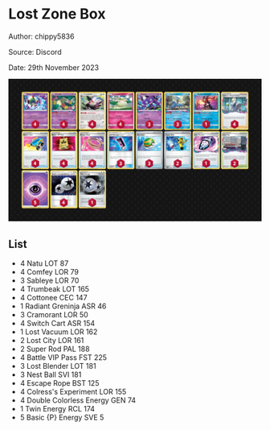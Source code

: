 # Lost Zone Box

Author: chippy5836

Source: Discord

Date: 29th November 2023

![decklist](../../images/PAR/Lost%20Zone%20Box/2-%20Lost%20Zone%20Box.png)

## List

* 4 Natu LOT 87
* 4 Comfey LOR 79
* 3 Sableye LOR 70
* 4 Trumbeak LOT 165
* 4 Cottonee CEC 147
* 1 Radiant Greninja ASR 46
* 3 Cramorant LOR 50
* 4 Switch Cart ASR 154
* 1 Lost Vacuum LOR 162
* 2 Lost City LOR 161
* 2 Super Rod PAL 188
* 4 Battle VIP Pass FST 225
* 3 Lost Blender LOT 181
* 3 Nest Ball SVI 181
* 4 Escape Rope BST 125
* 4 Colress's Experiment LOR 155
* 4 Double Colorless Energy GEN 74
* 1 Twin Energy RCL 174
* 5 Basic {P} Energy SVE 5
